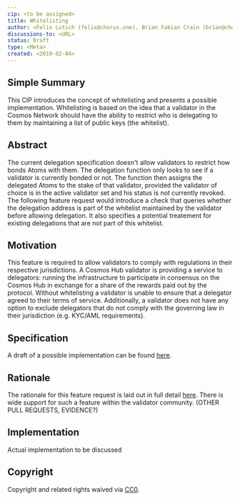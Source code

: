 ```yaml
---
cip: <to be assigned>
title: Whitelisting
author: <Felix Lutsch (felix@chorus.one), Brian Fabian Crain (brian@chorus.one)>
discussions-to: <URL>
status: Draft
type: <Meta>
created: <2019-02-04>
---
```


<!--You can leave these HTML comments in your merged CIP and delete the visible duplicate text guides, they will not appear and may be helpful to refer to if you edit it again. This is the suggested template for new CIPs. Note that an CIP number will be assigned by an editor. When opening a pull request to submit your CIP, please use an abbreviated title in the filename, `eip-draft_title_abbrev.md`. The title should be 44 characters or less.-->

## Simple Summary
<!--"If you can't explain it simply, you don't understand it well enough." Provide a simplified and layman-accessible explanation of the CIP.-->
This CIP introduces the concept of whitelisting and presents a possible implementation. Whitelisting is based on the idea that a validator in the Cosmos Network should have the ability to restrict who is delegating to them by maintaining a list of public keys (the whitelist).

## Abstract
<!--A short (~200 word) description of the technical issue being addressed.-->
The current delegation specification doesn't allow validators to restrict how bonds Atoms with them. The delegation function only looks to see if a validator is currently bonded or not. The function then assigns the delegated Atoms to the stake of that validator, provided the validator of choice is in the active validator set and his status is not currently revoked. The following feature request would introduce a check that queries whether the delegation address is part of the whitelist maintained by the validator before allowing delegation. It also specifies a potential treatement for existing delegations that are not part of this whitelist.

## Motivation
<!--The motivation is critical for CIPs that want to change the Cosmos protocol. It should clearly explain why the existing protocol specification is inadequate to address the problem that the CIP solves. CIP submissions without sufficient motivation may be rejected outright.-->
This feature is required to allow validators to comply with regulations in their respective jurisdictions. A Cosmos Hub validator is providing a service to delegators: running the infrastructure to participate in consensus on the Cosmos Hub in exchange for a share of the rewards paid out by the protocol. Without whitelisting a validator is unable to ensure that a delegator agreed to their terms of service. Additionally, a validator does not have any option to exclude delegators that do not comply with the governing law in their jurisdiction (e.g. KYC/AML requirements).

## Specification
<!--The technical specification should describe the syntax and semantics of any new feature. The specification should be detailed enough to allow competing, interoperable implementations for any of the current Ethereum platforms (go-ethereum, parity, cpp-ethereum, ethereumj, ethereumjs, and [others](https://github.com/ethereum/wiki/wiki/Clients)).-->
A draft of a possible implementation can be found [here](https://docs.google.com/presentation/d/1yeRxFs_BaKyHOMzIXRKQiIX9qZXdQ0R04_4nvKJGn7o/edit#slide=id.p2).

## Rationale
<!--The rationale fleshes out the specification by describing what motivated the design and why particular design decisions were made. It should describe alternate designs that were considered and related work, e.g. how the feature is supported in other languages. The rationale may also provide evidence of consensus within the community, and should discuss important objections or concerns raised during discussion.-->
The rationale for this feature request is laid out in full detail [here](https://docs.google.com/document/d/1CEfwTyJQPlapOajBo4vYAWklWbm7xuNTtJRQZlQjPDA/edit?ts=5b056c4a). There is wide support for such a feature within the validator community. (OTHER PULL REQUESTS, EVIDENCE?)

## Implementation
<!--The implementations must be completed before any CIP is given status "Final", but it need not be completed before the CIP is accepted. While there is merit to the approach of reaching consensus on the specification and rationale before writing code, the principle of "rough consensus and running code" is still useful when it comes to resolving many discussions of API details.-->
Actual implementation to be discussed

## Copyright
Copyright and related rights waived via [CC0](https://creativecommons.org/publicdomain/zero/1.0/).
